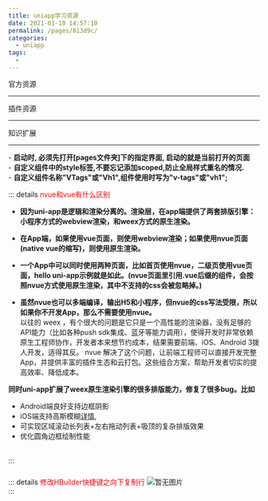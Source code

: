 ```yaml
---
title: uniapp学习资源
date: 2021-01-10 14:57:10
permalink: /pages/813d9c/
categories:
  - uniapp
tags:
  - 
---
```


<!-- 学习资源tags -->
官方资源
<hr>
<v-tags :tagsData=tagsData> </v-tags>

插件资源
<hr>
<v-tags :tagsData=tagsData2> </v-tags>

知识扩展
<hr>
- <b>启动时, 必须先打开[pages文件夹]下的指定界面, 启动的就是当前打开的页面</b><br/>
- <b>自定义组件中的style标签,不要忘记添加scoped,防止全局样式重名的情况. </b><br/>
- <b>自定义组件名称"VTags"或"Vh1",组件使用时写为"v-tags"或"vh1";</b><br/>

::: details <span style='color:red'>nvue和vue有什么区别</span>
- <b>因为uni-app是逻辑和渲染分离的。渲染层，在app端提供了两套排版引擎：小程序方式的webview渲染，和weex方式的原生渲染。</b><br/>
- <b>在App端，如果使用vue页面，则使用webview渲染；如果使用nvue页面(native vue的缩写)，则使用原生渲染。</b><br/>

- <b>一个App中可以同时使用两种页面，比如首页使用nvue，二级页使用vue页面，hello uni-app示例就是如此。(nvue页面里引用.vue后缀的组件，会按照nvue方式使用原生渲染，其中不支持的css会被忽略掉。)</b><br/>
- <b>虽然nvue也可以多端编译，输出H5和小程序，但nvue的css写法受限，所以如果你不开发App，那么不需要使用nvue。</b><br>
以往的 weex ，有个很大的问题是它只是一个高性能的渲染器，没有足够的API能力（比如各种push sdk集成、蓝牙等能力调用），使得开发时非常依赖原生工程师协作，开发者本来想节约成本，结果需要前端、iOS、Android 3拨人开发，适得其反。 nvue 解决了这个问题，让前端工程师可以直接开发完整 App，并提供丰富的插件生态和云打包。这些组合方案，帮助开发者切实的提高效率、降低成本。

<b>同时uni-app扩展了weex原生渲染引擎的很多排版能力，修复了很多bug。比如</b>
- Android端良好支持边框阴影
- iOS端支持高斯模糊[详情](https://ask.dcloud.net.cn/article/36617#view),
- 可实现区域滚动长列表+左右拖动列表+吸顶的复杂排版效果
- 优化圆角边框绘制性能
<br>
:::

::: details <span style='color:red'>修改HBuilder快捷键之向下复制行</span>
<img style="margin-top:10px" :src="$withBase('/uniapp/修改快捷键.jpg')" alt="暂无图片">
<br>
:::

<script>
  export default {
    data() {
      return {
          tagsData:[
            {
              'key': '官网框架',
              'value': 'https://uniapp.dcloud.io/collocation/pages'
            },
            {
              'key': '视频教程-帝莎编程',
              'value': 'https://space.bilibili.com/379063075?spm_id_from=333.788.b_765f7570696e666f.1'
            },
            {
              'key': '视频教程-玩儿派',
              'value': 'https://www.bilibili.com/video/BV1CC4y1476y?from=search&seid=17446486141704539433'
            },
          ],
          tagsData2:[
            {
              'key': 'scss/sass编译(插件下载地址)',
              'value': 'https://ext.dcloud.net.cn/plugin?name=compile-node-sass'
            },
          ]
      }
    }
  }
</script>